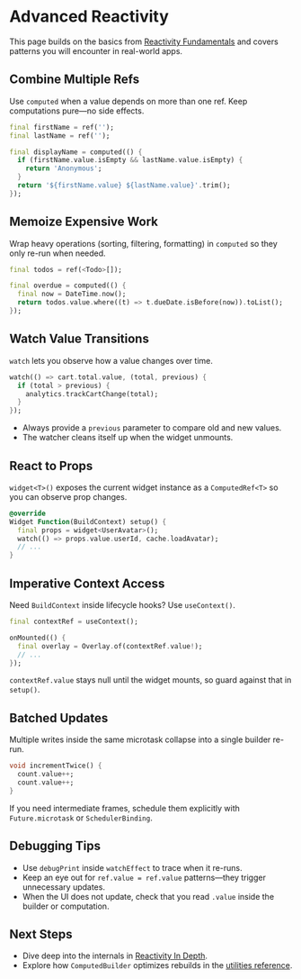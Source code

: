 # Advanced Reactivity

This page builds on the basics from [Reactivity Fundamentals](./reactivity-fundamentals.md) and covers patterns you will encounter in real-world apps.

## Combine Multiple Refs

Use `computed` when a value depends on more than one ref. Keep computations pure—no side effects.

```dart
final firstName = ref('');
final lastName = ref('');

final displayName = computed(() {
  if (firstName.value.isEmpty && lastName.value.isEmpty) {
    return 'Anonymous';
  }
  return '${firstName.value} ${lastName.value}'.trim();
});
```

## Memoize Expensive Work

Wrap heavy operations (sorting, filtering, formatting) in `computed` so they only re-run when needed.

```dart
final todos = ref(<Todo>[]);

final overdue = computed(() {
  final now = DateTime.now();
  return todos.value.where((t) => t.dueDate.isBefore(now)).toList();
});
```

## Watch Value Transitions

`watch` lets you observe how a value changes over time.

```dart
watch(() => cart.total.value, (total, previous) {
  if (total > previous) {
    analytics.trackCartChange(total);
  }
});
```

- Always provide a `previous` parameter to compare old and new values.
- The watcher cleans itself up when the widget unmounts.

## React to Props

`widget<T>()` exposes the current widget instance as a `ComputedRef<T>` so you can observe prop changes.

```dart
@override
Widget Function(BuildContext) setup() {
  final props = widget<UserAvatar>();
  watch(() => props.value.userId, cache.loadAvatar);
  // ...
}
```

## Imperative Context Access

Need `BuildContext` inside lifecycle hooks? Use `useContext()`.

```dart
final contextRef = useContext();

onMounted(() {
  final overlay = Overlay.of(contextRef.value!);
  // ...
});
```

`contextRef.value` stays null until the widget mounts, so guard against that in `setup()`.

## Batched Updates

Multiple writes inside the same microtask collapse into a single builder re-run.

```dart
void incrementTwice() {
  count.value++;
  count.value++;
}
```

If you need intermediate frames, schedule them explicitly with `Future.microtask` or `SchedulerBinding`.

## Debugging Tips

- Use `debugPrint` inside `watchEffect` to trace when it re-runs.
- Keep an eye out for `ref.value = ref.value` patterns—they trigger unnecessary updates.
- When the UI does not update, check that you read `.value` inside the builder or computation.

## Next Steps

- Dive deep into the internals in [Reactivity In Depth](../internals/reactivity-in-depth.md).
- Explore how `ComputedBuilder` optimizes rebuilds in the [utilities reference](../api/utilities/computed-builder.md).
